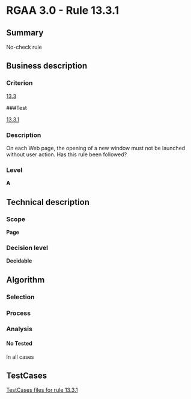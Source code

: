 # RGAA 3.0 -  Rule 13.3.1

## Summary

No-check rule

## Business description

### Criterion

[13.3](http://asqatasun.github.io/RGAA--3.0--EN/RGAA3.0_Criteria_English_version_v1.html#crit-13-3)

###Test

[13.3.1](http://asqatasun.github.io/RGAA--3.0--EN/RGAA3.0_Criteria_English_version_v1.html#test-13-3-1)

### Description
On each Web page, the
    opening of a new window must not be launched without
    user action. Has this rule been followed? 


### Level

**A**

## Technical description

### Scope

**Page**

### Decision level

**Decidable**

## Algorithm

### Selection

### Process

### Analysis

#### No Tested 

In all cases









##  TestCases 

[TestCases files for rule 13.3.1](https://gitlab.com/asqatasun/Asqatasun/-/tree/master/rules/rules-rgaa3.0/src/test/resources/testcases/rgaa30/Rgaa30Rule130301/) 


